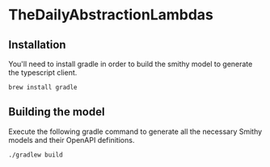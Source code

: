 # TheDailyAbstractionLambdas

## Installation

You'll need to install gradle in order to build the smithy model to generate the typescript client. 

```
brew install gradle
```

## Building the model

Execute the following gradle command to generate all the necessary Smithy models and their OpenAPI definitions.
```
./gradlew build
```